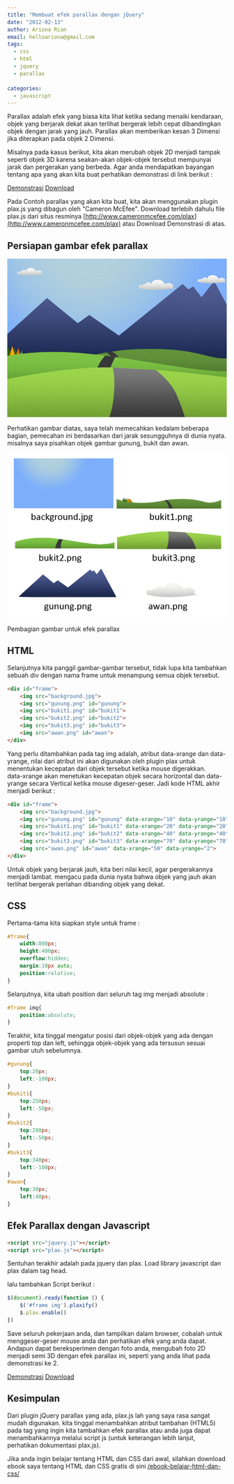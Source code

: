```yaml
---
title: "Membuat efek parallax dengan jQuery"
date: "2012-02-13"
author: Ariona Rian
email: helloariona@gmail.com
tags: 
  - css
  - html
  - jquery
  - parallax

categories: 
  - javascript
---
```


Parallax adalah efek yang biasa kita lihat ketika sedang menaiki kendaraan, objek yang berjarak dekat akan terlihat bergerak lebih cepat dibandingkan objek dengan jarak yang jauh. Parallax akan memberikan kesan 3 Dimensi jika diterapkan pada objek 2 Dimensi.

Misalnya pada kasus berikut, kita akan merubah objek 2D menjadi tampak seperti objek 3D karena seakan-akan objek-objek tersebut mempunyai jarak dan pergerakan yang berbeda. Agar anda mendapatkan bayangan tentang apa yang akan kita buat perhatikan demonstrasi di link berikut :

[Demonstrasi](http://demo.ariona.net/parallax/index.html) [Download](http://demo.ariona.net/parallax/parallax.zip)

Pada Contoh parallax yang akan kita buat, kita akan menggunakan plugin plax.js yang dibagun oleh "Cameron McEfee". Download terlebih dahulu file plax.js dari situs resminya [http://www.cameronmcefee.com/plax](http://www.cameronmcefee.com/plax) atau Download Demonstrasi di atas.

## Persiapan gambar efek parallax

![persiapan gambar untuk efek parallax](./images/landscape.jpg)

Perhatikan gambar diatas, saya telah memecahkan kedalam beberapa bagian, pemecahan ini berdasarkan dari jarak sesungguhnya di dunia nyata. misalnya saya pisahkan objek gambar gunung, bukit dan awan.

![Gamabar efek parallax yang telah dipecah](./images/sliced.png)

Pembagian gambar untuk efek parallax

## HTML

Selanjutnya kita panggil gambar-gambar tersebut, tidak lupa kita tambahkan sebuah div dengan nama frame untuk menampung semua objek tersebut.

```html
<div id="frame">
    <img src="background.jpg">
    <img src="gunung.png" id="gunung">
    <img src="bukit1.png" id="bukit1">
    <img src="bukit2.png" id="bukit2">
    <img src="bukit3.png" id="bukit3">
    <img src="awan.png" id="awan">
</div>
```

Yang perlu ditambahkan pada tag img adalah, atribut data-xrange dan data-yrange, nilai dari atribut ini akan digunakan oleh plugin plax untuk menentukan kecepatan dari objek tersebut ketika mouse digerakkan.  
data-xrange akan menetukan kecepatan objek secara horizontal dan data-yrange secara Vertical ketika mouse digeser-geser. Jadi kode HTML akhir menjadi berikut :

```html
<div id="frame">
    <img src="background.jpg">
    <img src="gunung.png" id="gunung" data-xrange="10" data-yrange="10">
    <img src="bukit1.png" id="bukit1" data-xrange="20" data-yrange="20">
    <img src="bukit2.png" id="bukit2" data-xrange="40" data-yrange="40">
    <img src="bukit3.png" id="bukit3" data-xrange="70" data-yrange="70">
    <img src="awan.png" id="awan" data-xrange="50" data-yrange="2">
</div>
```

Untuk objek yang berjarak jauh, kita beri nilai kecil, agar pergerakannya menjadi lambat. mengacu pada dunia nyata bahwa objek yang jauh akan terlihat bergerak perlahan dibanding objek yang dekat.

## CSS

Pertama-tama kita siapkan style untuk frame :

```css
#frame{
    width:800px;
    height:400px;
    overflow:hidden;
    margin:10px auto;
    position:relative;
}
```

Selanjutnya, kita ubah position dari seluruh tag img menjadi absolute :

```css
#frame img{
    position:absolute;
}  
```

Terakhir, kita tinggal mengatur posisi dari objek-objek yang ada dengan properti top dan left, sehingga objek-objek yang ada tersusun sesuai gambar utuh sebelumnya.

```css
#gunung{
    top:20px;
    left:-100px;
}
#bukit1{
    top:250px;
    left:-50px;
}
#bukit2{
    top:280px;
    left:-50px;
}
#bukit3{
    top:340px;
    left:-100px;
}
#awan{
    top:30px;
    left:40px;
}
```

## Efek Parallax dengan Javascript

```html
<script src="jquery.js"></script>
<script src="plax.js"></script>
```

Sentuhan terakhir adalah pada jquery dan plax. Load library javascript dan plax dalam tag head.

lalu tambahkan Script berikut :

```js
$(document).ready(function () {
    $('#frame img').plaxify()
    $.plax.enable()
})
```

Save seluruh pekerjaan anda, dan tampilkan dalam browser, cobalah untuk menggeser-geser mouse anda dan perhatikan efek yang anda dapat.  
Andapun dapat bereksperimen dengan foto anda, mengubah foto 2D menjadi semi 3D dengan efek parallax ini, seperti yang anda lihat pada demonstrasi ke 2.

[Demonstrasi](http://demo.ariona.net/parallax/index.html) [Download](http://demo.ariona.net/parallax/parallax.zip)

## Kesimpulan

Dari plugin jQuery parallax yang ada, plax.js lah yang saya rasa sangat mudah digunakan. kita tinggal menambahkan atribut tambahan (HTML5) pada tag yang ingin kita tambahkan efek parallax atau anda juga dapat menambahkannya melalui script js (untuk keterangan lebih lanjut, perhatikan dokumentasi plax.js).

Jika anda ingin belajar tentang HTML dan CSS dari awal, silahkan download ebook saya tentang HTML dan CSS gratis di sini [/ebook-belajar-html-dan-css/](/ebook-belajar-html-dan-css/)
